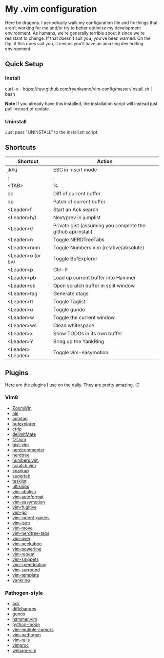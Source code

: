# My .vim configuration

Here be dragons.  I periodically walk my configuration file and fix
things that aren't working for me and/or try to better optimize my development
environment.  As humans, we're generally terrible about it since we're
resistant to change.  If that doesn't suit you, you've been warned.  On the flip,
if this does suit you, it means you'll have an amazing dev editing environment.

## Quick Setup

### Install

curl -o - https://raw.github.com/ryankanno/vim-config/master/install.sh | bash

**Note** If you already have this installed, the installation script will
instead just pull instead of update.

### Uninstall

Just pass "UNINSTALL" to the install.sh script.


## Shortcuts

<table>
    <thead>
        <tr>
            <th>Shortcut</th>
            <th>Action</th>
        </tr>
    </thead>
    <tbody>
        <tr>
            <td>jk/kj</td>
            <td>ESC in insert mode</td>
        </tr>
        <tr>
            <td>;</td>
            <td>:</td>
        </tr>
        <tr>
            <td>&lt;TAB&gt;</td>
            <td>%</td>
        </tr>
        <tr>
            <td>dc</td>
            <td>Diff of current buffer</td>
        </tr>
        <tr>
            <td>dp</td>
            <td>Patch of current buffer</td>
        </tr>
        <tr>
            <td>&lt;Leader&gt;f</td>
            <td>Start an Ack search</td>
        </tr>
        <tr>
            <td>&lt;Leader&gt;h/l</td>
            <td>Next/prev in jumplist</td>
        </tr>
        <tr>
            <td>&lt;Leader&gt;G</td>
            <td>Private gist (assuming you complete the github api install)</td>
        </tr>
        <tr>
            <td>&lt;Leader&gt;n</td>
            <td>Toggle NERDTreeTabs</td>
        </tr>
        <tr>
            <td>&lt;Leader&gt;num</td>
            <td>Toggle Numbers.vim (relative/absolute)</td>
        </tr>
        <tr>
            <td>&lt;Leader&gt;o (or bv)</td>
            <td>Toggle BufExplorer</td>
        </tr>
        <tr>
            <td>&lt;Leader&gt;p</td>
            <td>Ctrl-P</td>
        </tr>
        <tr>
            <td>&lt;Leader&gt;pb</td>
            <td>Load up current buffer into Hammer</td>
        </tr>
        <tr>
            <td>&lt;Leader&gt;sb</td>
            <td>Open scratch buffer in split window</td>
        </tr>
        <tr>
            <td>&lt;Leader&gt;tag</td>
            <td>Generate ctags</td>
        </tr>
        <tr>
            <td>&lt;Leader&gt;tl</td>
            <td>Toggle Taglist</td>
        </tr>
        <tr>
            <td>&lt;Leader&gt;u</td>
            <td>Toggle gundo</td>
        </tr>
        <tr>
            <td>&lt;Leader&gt;w</td>
            <td>Toggle the current window</td>
        </tr>
        <tr>
            <td>&lt;Leader&gt;ws</td>
            <td>Clean whitespace</td>
        </tr>
        <tr>
            <td>&lt;Leader&gt;x</td>
            <td>Show TODOs in its own buffer</td>
        </tr>
        <tr>
            <td>&lt;Leader&gt;Y</td>
            <td>Bring up the YankRing</td>
        </tr>
        <tr>
            <td>&lt;Leader&gt;&lt;Leader&gt;</td>
            <td>Toggle vim-easymotion</td>
        </tr>
    </tbody>
</table>


## Plugins

Here are the plugins I use on the daily.  They are pretty amazing. :D

### Vim8

* [ZoomWin](https://github.com/regedarek/ZoomWin)
* [ale](https://github.com/w0rp/ale)
* [autotag](https://github.com/vim-scripts/AutoTag)
* [bufexplorer](https://github.com/jlanzarotta/bufexplorer)
* [ctrlp](https://github.com/ctrlpvim/ctrlp.vim)
* [delimitMate](https://github.com/Raimondi/delimitMate)
* [fzf.vim](https://github.com/junegunn/fzf.vim)
* [gist-vim](http://github.com/mattn/gist-vim)
* [nerdcommenter](https://github.com/scrooloose/nerdcommenter)
* [nerdtree](https://github.com/scrooloose/nerdtree)
* [numbers.vim](https://github.com/myusuf3/numbers.vim/)
* [scratch.vim](https://github.com/ethanmuller/scratch.vim)
* [sparkup](https://github.com/rstacruz/sparkup)
* [supertab](http://github.com/ervandew/supertab)
* [tasklist](http://github.com/vim-scripts/TaskList)
* [ultisnips](http://github.com/SirVer/ultisnips)
* [vim-abolish](https://github.com/tpope/vim-abolish)
* [vim-autoformat](https://github.com/Chiel92/vim-autoformat)
* [vim-easymotion](https://github.com/easymotion/vim-easymotion)
* [vim-fugitive](http://github.com/tpope/vim-fugitive)
* [vim-go](https://github.com/fatih/vim-go)
* [vim-indent-guides](https://github.com/nathanaelkane/vim-indent-guides)
* [vim-json](https://github.com/elzr/vim-json)
* [vim-move](https://github.com/matze/vim-move)
* [vim-nerdtree-tabs](https://github.com/jistr/vim-nerdtree-tabs)
* [vim-over](https://github.com/osyo-manga/vim-over)
* [vim-peekaboo](https://github.com/junegunn/vim-peekaboo)
* [vim-powerline](https://github.com/Lokaltog/vim-powerline)
* [vim-repeat](https://github.com/tpope/vim-repeat)
* [vim-snippets](https://github.com/honza/vim-snippets)
* [vim-speeddating](https://github.com/tpope/vim-speeddating)
* [vim-surround](https://github.com/tpope/vim-surround)
* [vim-template](https://github.com/aperezdc/vim-template)
* [yankring](https://github.com/vim-scripts/YankRing.vim)

### Pathogen-style

* [ack](http://github.com/mileszs/ack.vim)
* [diffchanges](http://github.com/jmcantrell/vim-diffchanges)
* [gundo](http://github.com/vim-scripts/Gundo)
* [hammer.vim](http://github.com/vim-scripts/hammer.vim)
* [python-mode](https://github.com/klen/python-mode)
* [vim-mutiple-cursors](https://github.com/terryma/vim-multiple-cursors)
* [vim-pathogen](https://github.com/tpope/vim-pathogen)
* [vim-rails](https://github.com/tpope/vim-rails)
* [vimproc](https://github.com/Shougo/vimproc.vim)
* [webapi-vim](http://github.com/mattn/webapi-vim.git)
